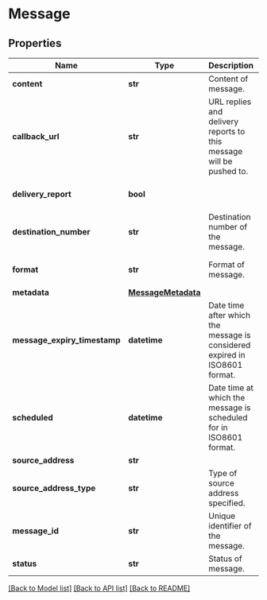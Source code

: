 # Message

## Properties
Name | Type | Description | Notes
------------ | ------------- | ------------- | -------------
**content** | **str** | Content of message. | 
**callback_url** | **str** | URL replies and delivery reports to this message will be pushed to. | [optional] 
**delivery_report** | **bool** |  | [optional] [default to False]
**destination_number** | **str** | Destination number of the message. | 
**format** | **str** | Format of message. | [optional] [default to 'SMS']
**metadata** | [**MessageMetadata**](MessageMetadata.md) |  | [optional] 
**message_expiry_timestamp** | **datetime** | Date time after which the message is considered expired in ISO8601 format. | [optional] 
**scheduled** | **datetime** | Date time at which the message is scheduled for in ISO8601 format. | [optional] 
**source_address** | **str** |  | [optional] 
**source_address_type** | **str** | Type of source address specified. | [optional] 
**message_id** | **str** | Unique identifier of the message. | [optional] 
**status** | **str** | Status of message. | [optional] 

[[Back to Model list]](../README.md#documentation-for-models) [[Back to API list]](../README.md#documentation-for-api-endpoints) [[Back to README]](../README.md)


